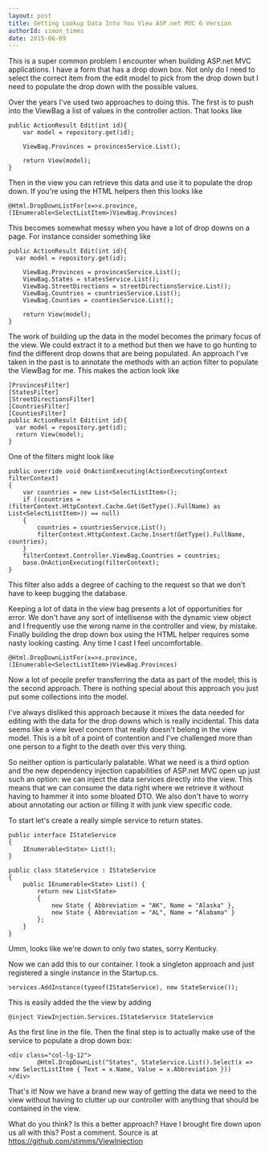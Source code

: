 ```yaml
---
layout: post
title: Getting Lookup Data Into You View ASP.net MVC 6 Version
authorId: simon_timms
date: 2015-06-09
---
```

This is a super common problem I encounter when building ASP.net MVC applications. I have a form that has a drop down box. Not only do I need to select the correct item from the edit model to pick from the drop down but I need to populate the drop down with the possible values. 

Over the years I've used two approaches to doing this. The first is to push into the ViewBag a list of values in the controller action. That looks like 

```
public ActionResult Edit(int id){
	var model = repository.get(id);
    
    ViewBag.Provinces = provincesService.List();
    
    return View(model);
}
```

Then in the view you can retrieve this data and use it to populate the drop down. If you're using the HTML helpers then this looks like

```
@Html.DropDownListFor(x=>x.province, (IEnumerable<SelectListItem>)ViewBag.Provinces)
```

This becomes somewhat messy when you have a lot of drop downs on a page. For instance consider something like 

```
public ActionResult Edit(int id){
  var model = repository.get(id);
    
    ViewBag.Provinces = provincesService.List();
    ViewBag.States = statesService.List();
    ViewBag.StreetDirections = streetDirectionsService.List();
    ViewBag.Countries = countriesService.List();
    ViewBag.Counties = countiesService.List();
    
    return View(model);
}
```

The work of building up the data in the model becomes the primary focus of the view. We could extract it to a method but then we have to go hunting to find the different drop downs that are being populated. An approach I've taken in the past is to annotate the methods with an action filter to populate the ViewBag for me. This makes the action look like 

```
[ProvincesFilter]
[StatesFilter]
[StreetDirectionsFilter]
[CountriesFilter]
[CountiesFilter]
public ActionResult Edit(int id){
  var model = repository.get(id);
  return View(model);
}
```

One of the filters might look like 

```
public override void OnActionExecuting(ActionExecutingContext filterContext)
{
	var countries = new List<SelectListItem>();
	if ((countries = (filterContext.HttpContext.Cache.Get(GetType().FullName) as List<SelectListItem>)) == null)
	{
		countries = countriesService.List();
        filterContext.HttpContext.Cache.Insert(GetType().FullName, countries);
	}
	filterContext.Controller.ViewBag.Countries = countries;
	base.OnActionExecuting(filterContext);
}
```
This filter also adds a degree of caching to the request so that we don't have to keep bugging the database. 

Keeping a lot of data in the view bag presents a lot of opportunities for error. We don't have any sort of intellisense with the dynamic view object and I frequently use the wrong name in the controller and view, by mistake. Finally building the drop down box using the HTML helper requires some nasty looking casting. Any time I cast I feel uncomfortable. 

```
@Html.DropDownListFor(x=>x.province, (IEnumerable<SelectListItem>)ViewBag.Provinces)
```

Now a lot of people prefer transferring the data as part of the model; this is the second approach.  There is nothing special about this approach you just put some collections into the model. 

I've always disliked this approach because it mixes the data needed for editing with the data for the drop downs which is really incidental. This data seems like a view level concern that really doesn't belong in the view model. This is a bit of a point of contention and I've challenged more than one person to a fight to the death over this very thing.

So neither option is particularly palatable. What we need is a third option and the new dependency injection capabilities of ASP.net MVC open up just such an option: we can inject the data services directly into the view. This means that we can consume the data right where we retrieve it without having to hammer it into some bloated DTO. We also don't have to worry about annotating our action or filling it with junk view specific code.  

To start let's create a really simple service to return states. 

```
public interface IStateService
{
	IEnumerable<State> List();
}

public class StateService : IStateService
{
	public IEnumerable<State> List() {
		return new List<State>
		{
			new State { Abbreviation = "AK", Name = "Alaska" },
			new State { Abbreviation = "AL", Name = "Alabama" }
		};
	}
}
```
Umm, looks like we're down to only two states, sorry Kentucky. 

Now we can add this to our container. I took a singleton approach and just registered a single instance in the Startup.cs. 

```
services.AddInstance(typeof(IStateService), new StateService());
```

This is easily added the the view by adding 

```
@inject ViewInjection.Services.IStateService StateService
```

As the first line in the file. Then the final step is to actually make use of the service to populate a drop down box:

```
<div class="col-lg-12">
        @Html.DropDownList("States", StateService.List().Select(x => new SelectListItem { Text = x.Name, Value = x.Abbreviation }))
</div>
```

That's it! Now we have a brand new way of getting the data we need to the view without having to clutter up our controller with anything that should be contained in the view. 

What do you think? Is this a better approach? Have I brought fire down upon us all with this? Post a comment. Source is at https://github.com/stimms/ViewInjection
